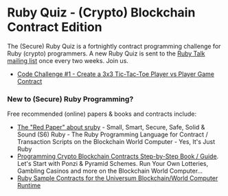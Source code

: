 # Ruby Quiz - (Crypto) Blockchain Contract Edition 

The (Secure) Ruby Quiz is a fortnightly contract programming challenge for Ruby (crypto) programmers. A new Ruby Quiz is sent to the [Ruby Talk mailing list](https://rubytalk.org/) once every two weeks. Join us.

- [Code Challenge #1 - Create a 3x3 Tic-Tac-Toe Player vs Player Game Contract](001)


### New to (Secure) Ruby Programming?

Free recommended (online) papers & books and contracts include:

- [The "Red Paper" about sruby](https://github.com/s6ruby/redpaper) - Small, Smart, Secure, Safe, Solid & Sound (S6) Ruby - The Ruby Programming Language for Contract / Transaction Scripts on the Blockchain World Computer - Yes, It's Just Ruby
- [Programming Crypto Blockchain Contracts Step-by-Step Book / Guide](https://github.com/s6ruby/programming-cryptocontracts). Let's Start with Ponzi & Pyramid Schemes. Run Your Own Lotteries, Gambling Casinos and more on the Blockchain World Computer...
- [Ruby Sample Contracts for the Universum Blockchain/World Computer Runtime](https://github.com/s6ruby/universum-contracts)
